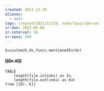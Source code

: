 ```yaml
---
created: 2021-12-29 
aliases:
  - null
tags: created/2021/12/29, node/topic/person
sr-due: 2022-05-06
sr-interval: 56
sr-ease: 269
---
```

`$=customJS.dv_funcs.mentionedIn(dv)`

#### <s class="topic-title">[[Dr. K]]</s>


```dataview
TABLE 
	length(file.inlinks) as In, 
	length(file.outlinks) as Out
from [[Dr. K]]
```
